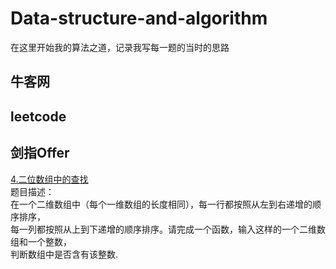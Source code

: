 # Data-structure-and-algorithm
在这里开始我的算法之道，记录我写每一题的当时的思路

## 牛客网  

## leetcode  

## 剑指Offer  
[4.二位数组中的查找](https://github.com/JxnuHxh/Data-structure-and-algorithm/blob/master/Data%20structure%20and%20algorithm/src/com/offer/offer.text)  
题目描述：  
在一个二维数组中（每个一维数组的长度相同），每一行都按照从左到右递增的顺序排序，  
每一列都按照从上到下递增的顺序排序。请完成一个函数，输入这样的一个二维数组和一个整数，  
判断数组中是否含有该整数.  
